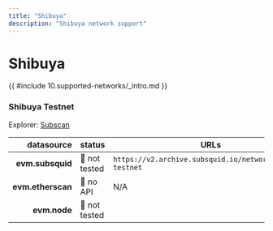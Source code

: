 ```yaml
---
title: "Shibuya"
description: "Shibuya network support"
---
```


<!-- markdownlint-disable single-h1 heading-increment no-inline-html -->

# Shibuya

{{ #include 10.supported-networks/_intro.md }}

### Shibuya Testnet

Explorer: [Subscan](https://shibuya.subscan.io/)

|        datasource | status        | URLs                                                     |
| -----------------:|:------------- | -------------------------------------------------------- |
|  **evm.subsquid** | 🤔 not tested | `https://v2.archive.subsquid.io/network/shibuya-testnet` |
| **evm.etherscan** | 🔴 no API     | N/A                                                      |
|      **evm.node** | 🤔 not tested |                                                          |
